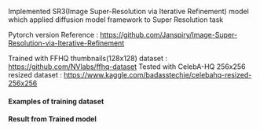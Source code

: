 Implemented SR3(Image Super-Resolution via Iterative Refinement) model which applied diffusion model framework to Super Resolution task

Pytorch version Reference : https://github.com/Janspiry/Image-Super-Resolution-via-Iterative-Refinement

Trained with FFHQ thumbnails(128x128) dataset : https://github.com/NVlabs/ffhq-dataset
Tested with CelebA-HQ 256x256 resized dataset : https://www.kaggle.com/badasstechie/celebahq-resized-256x256

#### Examples of training dataset

#### Result from Trained model
